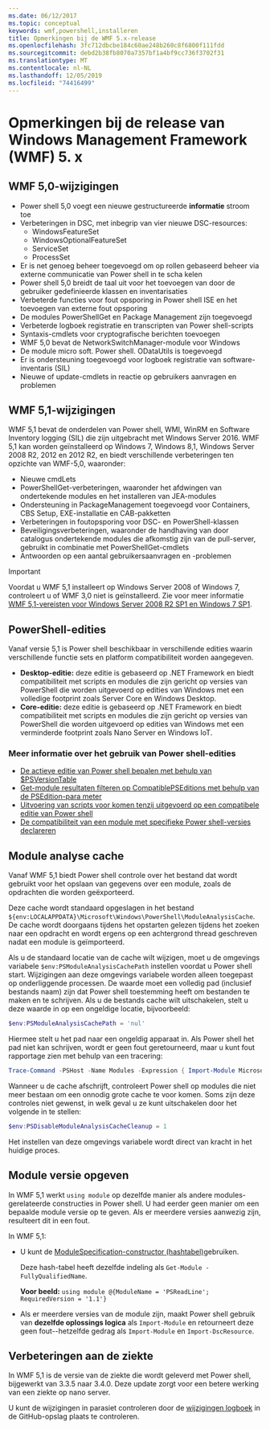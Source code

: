 ```yaml
---
ms.date: 06/12/2017
ms.topic: conceptual
keywords: wmf,powershell,installeren
title: Opmerkingen bij de WMF 5.x-release
ms.openlocfilehash: 3fc712dbcbe184c60ae248b260c8f6800f111fdd
ms.sourcegitcommit: debd2b38fb8070a7357bf1a4bf9cc736f3702f31
ms.translationtype: MT
ms.contentlocale: nl-NL
ms.lasthandoff: 12/05/2019
ms.locfileid: "74416499"
---
```

# <a name="windows-management-framework-wmf-5x-release-notes"></a>Opmerkingen bij de release van Windows Management Framework (WMF) 5. x

## <a name="wmf-50-changes"></a>WMF 5,0-wijzigingen

- Power shell 5,0 voegt een nieuwe gestructureerde **informatie** stroom toe
- Verbeteringen in DSC, met inbegrip van vier nieuwe DSC-resources:
  - WindowsFeatureSet
  - WindowsOptionalFeatureSet
  - ServiceSet
  - ProcessSet
- Er is net genoeg beheer toegevoegd om op rollen gebaseerd beheer via externe communicatie van Power shell in te scha kelen
- Power shell 5,0 breidt de taal uit voor het toevoegen van door de gebruiker gedefinieerde klassen en inventarisaties
- Verbeterde functies voor fout opsporing in Power shell ISE en het toevoegen van externe fout opsporing
- De modules PowerShellGet en Package Management zijn toegevoegd
- Verbeterde logboek registratie en transcripten van Power shell-scripts
- Syntaxis-cmdlets voor cryptografische berichten toevoegen
- WMF 5,0 bevat de NetworkSwitchManager-module voor Windows
- De module micro soft. Power shell. ODataUtils is toegevoegd
- Er is ondersteuning toegevoegd voor logboek registratie van software-inventaris (SIL)
- Nieuwe of update-cmdlets in reactie op gebruikers aanvragen en problemen

## <a name="wmf-51-changes"></a>WMF 5,1-wijzigingen

WMF 5,1 bevat de onderdelen van Power shell, WMI, WinRM en Software Inventory logging (SIL) die zijn uitgebracht met Windows Server 2016. WMF 5,1 kan worden geïnstalleerd op Windows 7, Windows 8,1, Windows Server 2008 R2, 2012 en 2012 R2, en biedt verschillende verbeteringen ten opzichte van WMF-5,0, waaronder:

- Nieuwe cmdLets
- PowerShellGet-verbeteringen, waaronder het afdwingen van ondertekende modules en het installeren van JEA-modules
- Ondersteuning in PackageManagement toegevoegd voor Containers, CBS Setup, EXE-installatie en CAB-pakketten
- Verbeteringen in foutopsporing voor DSC- en PowerShell-klassen
- Beveiligingsverbeteringen, waaronder de handhaving van door catalogus ondertekende modules die afkomstig zijn van de pull-server, gebruikt in combinatie met PowerShellGet-cmdlets
- Antwoorden op een aantal gebruikersaanvragen en -problemen

> [!IMPORTANT]
> Voordat u WMF 5,1 installeert op Windows Server 2008 of Windows 7, controleert u of WMF 3,0 niet is geïnstalleerd. Zie voor meer informatie [WMF 5,1-vereisten voor Windows Server 2008 R2 SP1 en Windows 7 SP1](../setup/install-configure.md#wmf-51-prerequisites-for-windows-server-2008-r2-sp1-and-windows-7-sp1).

## <a name="powershell-editions"></a>PowerShell-edities

Vanaf versie 5,1 is Power shell beschikbaar in verschillende edities waarin verschillende functie sets en platform compatibiliteit worden aangegeven.

- **Desktop-editie:** deze editie is gebaseerd op .NET Framework en biedt compatibiliteit met scripts en modules die zijn gericht op versies van PowerShell die worden uitgevoerd op edities van Windows met een volledige footprint zoals Server Core en Windows Desktop.
- **Core-editie:** deze editie is gebaseerd op .NET Framework en biedt compatibiliteit met scripts en modules die zijn gericht op versies van PowerShell die worden uitgevoerd op edities van Windows met een verminderde footprint zoals Nano Server en Windows IoT.

### <a name="learn-more-about-using-powershell-editions"></a>Meer informatie over het gebruik van Power shell-edities

- [De actieve editie van Power shell bepalen met behulp van $PSVersionTable](/powershell/module/microsoft.powershell.core/about/about_automatic_variables)
- [Get-module resultaten filteren op CompatiblePSEditions met behulp van de PSEdition-para meter](/powershell/module/microsoft.powershell.core/get-module)
- [Uitvoering van scripts voor komen tenzij uitgevoerd op een compatibele editie van Power shell](/powershell/scripting/gallery/concepts/script-psedition-support)
- [De compatibiliteit van een module met specifieke Power shell-versies declareren](/powershell/scripting/gallery/concepts/module-psedition-support)

## <a name="module-analysis-cache"></a>Module analyse cache

Vanaf WMF 5,1 biedt Power shell controle over het bestand dat wordt gebruikt voor het opslaan van gegevens over een module, zoals de opdrachten die worden geëxporteerd.

Deze cache wordt standaard opgeslagen in het bestand `${env:LOCALAPPDATA}\Microsoft\Windows\PowerShell\ModuleAnalysisCache`. De cache wordt doorgaans tijdens het opstarten gelezen tijdens het zoeken naar een opdracht en wordt ergens op een achtergrond thread geschreven nadat een module is geïmporteerd.

Als u de standaard locatie van de cache wilt wijzigen, moet u de omgevings variabele `$env:PSModuleAnalysisCachePath` instellen voordat u Power shell start. Wijzigingen aan deze omgevings variabele worden alleen toegepast op onderliggende processen. De waarde moet een volledig pad (inclusief bestands naam) zijn dat Power shell toestemming heeft om bestanden te maken en te schrijven. Als u de bestands cache wilt uitschakelen, stelt u deze waarde in op een ongeldige locatie, bijvoorbeeld:

```powershell
$env:PSModuleAnalysisCachePath = 'nul'
```

Hiermee stelt u het pad naar een ongeldig apparaat in. Als Power shell het pad niet kan schrijven, wordt er geen fout geretourneerd, maar u kunt fout rapportage zien met behulp van een tracering:

```powershell
Trace-Command -PSHost -Name Modules -Expression { Import-Module Microsoft.PowerShell.Management -Force }
```

Wanneer u de cache afschrijft, controleert Power shell op modules die niet meer bestaan om een onnodig grote cache te voor komen. Soms zijn deze controles niet gewenst, in welk geval u ze kunt uitschakelen door het volgende in te stellen:

```powershell
$env:PSDisableModuleAnalysisCacheCleanup = 1
```

Het instellen van deze omgevings variabele wordt direct van kracht in het huidige proces.

## <a name="specifying-module-version"></a>Module versie opgeven

In WMF 5,1 werkt `using module` op dezelfde manier als andere modules-gerelateerde constructies in Power shell.
U had eerder geen manier om een bepaalde module versie op te geven. Als er meerdere versies aanwezig zijn, resulteert dit in een fout.

In WMF 5,1:

- U kunt de [ModuleSpecification-constructor (hashtabel)](/dotnet/api/microsoft.powershell.commands.modulespecification.-ctor?view=powershellsdk-1.1.0#Microsoft_PowerShell_Commands_ModuleSpecification__ctor_System_Collections_Hashtable_)gebruiken.

  Deze hash-tabel heeft dezelfde indeling als `Get-Module -FullyQualifiedName`.

  **Voor beeld:** `using module @{ModuleName = 'PSReadLine'; RequiredVersion = '1.1'}`

- Als er meerdere versies van de module zijn, maakt Power shell gebruik van **dezelfde oplossings logica** als `Import-Module` en retourneert deze geen fout--hetzelfde gedrag als `Import-Module` en `Import-DscResource`.

## <a name="improvements-to-pester"></a>Verbeteringen aan de ziekte

In WMF 5,1 is de versie van de ziekte die wordt geleverd met Power shell, bijgewerkt van 3.3.5 naar 3.4.0.
Deze update zorgt voor een betere werking van een ziekte op nano server.

U kunt de wijzigingen in parasiet controleren door de [wijzigingen logboek](https://github.com/pester/Pester/blob/master/CHANGELOG.md) in de GitHub-opslag plaats te controleren.
